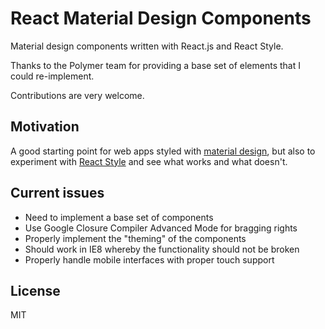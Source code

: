 React Material Design Components
===
Material design components written with React.js and React Style.

Thanks to the Polymer team for providing a base set of elements that I could re-implement.

Contributions are very welcome.

Motivation
---
A good starting point for web apps styled with [material design](http://www.google.com/design/spec/material-design/introduction.html), but also to experiment with
[React Style](https://github.com/SanderSpies/react-style/) and see what works and what doesn't.

Current issues
---
- Need to implement a base set of components
- Use Google Closure Compiler Advanced Mode for bragging rights
- Properly implement the "theming" of the components
- Should work in IE8 whereby the functionality should not be broken
- Properly handle mobile interfaces with proper touch support

License
---
MIT